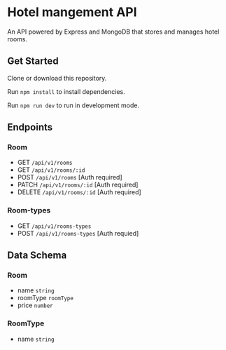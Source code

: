 # Hotel mangement API

An API powered by Express and MongoDB that stores and manages hotel rooms.

## Get Started

Clone or download this repository.

Run `npm install` to install dependencies.

Run `npm run dev` to run in development mode.

## Endpoints

### Room

- GET `/api/v1/rooms`
- GET `/api/v1/rooms/:id`
- POST `/api/v1/rooms`  [Auth required]
- PATCH `/api/v1/rooms/:id` [Auth required]
- DELETE `/api/v1/rooms/:id` [Auth required]

### Room-types

- GET `/api/v1/rooms-types`
- POST `/api/v1/rooms-types` [Auth requied]

## Data Schema

### Room

- name `string`
- roomType `roomType`
- price `number`

### RoomType

- name `string`